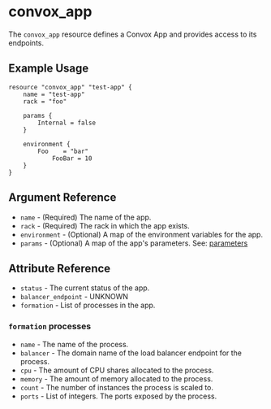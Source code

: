 # convox_app

The `convox_app` resource defines a Convox App and provides access to its endpoints.

## Example Usage

```
resource "convox_app" "test-app" {
    name = "test-app"
    rack = "foo"

    params {
        Internal = false
    }

    environment {
        Foo    = "bar"
            FooBar = 10
    }
}
```

## Argument Reference

* `name` - (Required) The name of the app.
* `rack` - (Required) The rack in which the app exists.
* `environment` - (Optional) A map of the environment variables for the app.
* `params` - (Optional) A map of the app's parameters. See: [parameters](https://convox.com/docs/app-parameters/#setting-parameters)

## Attribute Reference

* `status` - The current status of the app.
* `balancer_endpoint` - UNKNOWN
* `formation` - List of processes in the app.

### `formation` processes

* `name` - The name of the process.
* `balancer` - The domain name of the load balancer endpoint for the process.
* `cpu` - The amount of CPU shares allocated to the process.
* `memory` - The amount of memory allocated to the process.
* `count` - The number of instances the process is scaled to.
* `ports` - List of integers. The ports exposed by the process.
